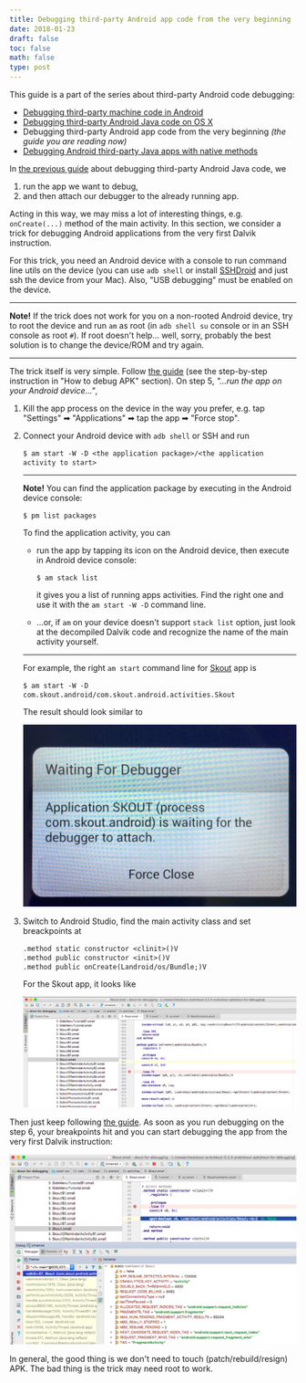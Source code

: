 ```yaml
---
title: Debugging third-party Android app code from the very beginning
date: 2018-01-23
draft: false
toc: false
math: false
type: post
---
```


This guide is a part of the series about third-party Android code debugging:

* [Debugging third-party machine code in Android](../2018-01-16-debugging-machine-code-android/)
* [Debugging third-party Android Java code on OS X](../2018-01-20-debugging-thirdparty-android-java-code/)
* Debugging third-party Android app code from the very beginning _(the guide you are reading now)_
* [Debugging Android third-party Java apps with native methods](../2018-01-25-debugging-mixed-android-code/)

In [the previous guide](../2018-01-20-debugging-thirdparty-android-java-code/) about debugging third-party Android Java code, we 

1. run the app we want to debug,
2. and then attach our debugger to the already running app.

Acting in this way, we may miss a lot of interesting things, e.g. `onCreate(...)` method of the main activity. In this section, we consider a trick for debugging Android applications from the very first Dalvik instruction.

For this trick, you need an Android device with a console to run command line utils on the device (you can use `adb shell` or install [SSHDroid](https://play.google.com/store/apps/details?id=berserker.android.apps.sshdroid) and just ssh the device from your Mac). Also, "USB debugging" must be enabled on the device.

---

**Note!** If the trick does not work for you on a non-rooted Android device, try to root the device and run `am` as root (in `adb shell su` console or in an SSH console as root `#`). If root doesn't help... well, sorry, probably the best solution is to change the device/ROM and try again.

---

The trick itself is very simple. Follow [the guide](../2018-01-20-debugging-thirdparty-android-java-code/) (see the step-by-step instruction in "How to debug APK" section). On step 5, _"...run the app on your Android device..."_, 

1. Kill the app process on the device in the way you prefer, e.g. tap "Settings" ➡ "Applications" ➡ tap the app ➡ "Force stop".
2. Connect your Android device with `adb shell` or SSH and run

	```
	$ am start -W -D <the application package>/<the application activity to start>
	```

	---
	
	**Note!** You can find the application package by executing in the Android device console:
	
	```
	$ pm list packages
	```
	
	To find the application activity, you can
	
	* run the app by tapping its icon on the Android device, then execute in Android device console:
	
		```
		$ am stack list
		```
		
		it gives you a list of running apps activities. Find the right one and use it with the `am start -W -D` command line.
		
	* ...or, if `am` on your device doesn't support `stack list` option, just look at the decompiled Dalvik code and recognize the name of the main activity yourself.
	
	---

	For example, the right `am start` command line for [Skout](https://play.google.com/store/apps/details?id=com.skout.android) app is
	
	```
	$ am start -W -D com.skout.android/com.skout.android.activities.Skout
	```
	
	The result should look similar to
	
	![](waiting-for-debugger.png)
	
3. Switch to Android Studio, find the main activity class and set breackpoints at

	```
	.method static constructor <clinit>()V
	.method public constructor <init>()V
	.method public onCreate(Landroid/os/Bundle;)V
	```
	
	For the Skout app, it looks like
	
	![](breakpoints.png)
	
Then just keep following [the guide](../2018-01-20-debugging-thirdparty-android-java-code/). As soon as you run debugging on the step 6, your breakpoints hit and you can start debugging the app from the very first Dalvik instruction:

![](debug-skout-start.png)

In general, the good thing is we don't need to touch (patch/rebuild/resign) APK. The bad thing is the trick may need root to work.
